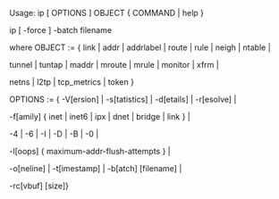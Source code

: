 Usage: ip \[ OPTIONS \] OBJECT { COMMAND \| help }

 ip \[ -force \] -batch filename

where OBJECT := { link \| addr \| addrlabel \| route \| rule \| neigh \| ntable \|

 tunnel \| tuntap \| maddr \| mroute \| mrule \| monitor \| xfrm \|

 netns \| l2tp \| tcp\_metrics \| token }

 OPTIONS := { -V\[ersion\] \| -s\[tatistics\] \| -d\[etails\] \| -r\[esolve\] \|

 -f\[amily\] { inet \| inet6 \| ipx \| dnet \| bridge \| link } \|

 -4 \| -6 \| -I \| -D \| -B \| -0 \|

 -l\[oops\] { maximum-addr-flush-attempts } \|

 -o\[neline\] \| -t\[imestamp\] \| -b\[atch\] \[filename\] \|

 -rc\[vbuf\] \[size\]}

